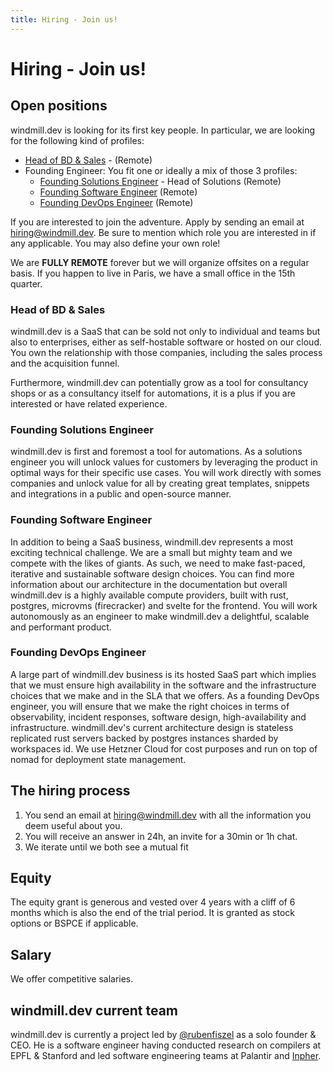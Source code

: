 ```yaml
---
title: Hiring - Join us!
---
```


<div class="theme-doc-markdown markdown">

# Hiring - Join us!

## Open positions

windmill.dev is looking for its first key people. In particular, we are looking
for the following kind of profiles:

- [Head of BD & Sales](#head-of-bd--sales) - (Remote)
- Founding Engineer: You fit one or ideally a mix of those 3 profiles:
  - [Founding Solutions Engineer](#founding-solutions-engineer) - Head of
    Solutions (Remote)
  - [Founding Software Engineer](#founding-software-engineer) (Remote)
  - [Founding DevOps Engineer](#founding-devops-engineer) (Remote)

If you are interested to join the adventure. Apply by sending an email at
hiring@windmill.dev. Be sure to mention which role you are interested in if any
applicable. You may also define your own role!

We are **FULLY REMOTE** forever but we will organize offsites on a regular
basis. If you happen to live in Paris, we have a small office in the 15th
quarter.

### Head of BD & Sales

windmill.dev is a SaaS that can be sold not only to individual and teams but
also to enterprises, either as self-hostable software or hosted on our cloud.
You own the relationship with those companies, including the sales process and
the acquisition funnel.

Furthermore, windmill.dev can potentially grow as a tool for consultancy shops
or as a consultancy itself for automations, it is a plus if you are interested
or have related experience.

### Founding Solutions Engineer

windmill.dev is first and foremost a tool for automations. As a solutions
engineer you will unlock values for customers by leveraging the product in
optimal ways for their specific use cases. You will work directly with somes
companies and unlock value for all by creating great templates, snippets and
integrations in a public and open-source manner.

### Founding Software Engineer

In addition to being a SaaS business, windmill.dev represents a most exciting
technical challenge. We are a small but mighty team and we compete with the
likes of giants. As such, we need to make fast-paced, iterative and sustainable
software design choices. You can find more information about our architecture in
the documentation but overall windmill.dev is a highly available compute
providers, built with rust, postgres, microvms (firecracker) and svelte for the
frontend. You will work autonomously as an engineer to make windmill.dev a
delightful, scalable and performant product.

### Founding DevOps Engineer

A large part of windmill.dev business is its hosted SaaS part which implies that
we must ensure high availability in the software and the infrastructure choices
that we make and in the SLA that we offers. As a founding DevOps engineer, you
will ensure that we make the right choices in terms of observability, incident
responses, software design, high-availability and infrastructure. windmill.dev's
current architecture design is stateless replicated rust servers backed by
postgres instances sharded by workspaces id. We use Hetzner Cloud for cost
purposes and run on top of nomad for deployment state management.

## The hiring process

1. You send an email at hiring@windmill.dev with all the information you deem
   useful about you.
2. You will receive an answer in 24h, an invite for a 30min or 1h chat.
3. We iterate until we both see a mutual fit

## Equity

The equity grant is generous and vested over 4 years with a cliff of 6 months
which is also the end of the trial period. It is granted as stock options or
BSPCE if applicable.

## Salary

We offer competitive salaries.

## windmill.dev current team

windmill.dev is currently a project led by
[@rubenfiszel](https://www.linkedin.com/in/rubenfiszel/) as a solo founder &
CEO. He is a software engineer having conducted research on compilers at EPFL &
Stanford and led software engineering teams at Palantir and
[Inpher](https://inpher.io).

</div>
